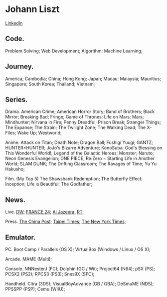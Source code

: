 # Johann Liszt
[LinkedIn](https://www.linkedin.com/in/paint1024/)

## Code.

Problem Solving; Web Development; Algorithm; Machine Learning;

## Journey.

America; Cambodia; China; Hong Kong; Japan; Macau; Malaysia; Mauritius; Singapore; South Korea; Thailand; Vietnam;

## Series.

Drama.
 American Crime;
 American Horror Story;
 Band of Brothers;
 Black Mirror;
 Breaking Bad;
 Fringe;
 Game of Thrones;
 Life on Mars;
 Mars;
 Mindhunter;
 Nirvana in Fire;
 Penny Dreadful;
 Prison Break;
 Stranger Things;
 The Expanse;
 The Strain;
 The Twilight Zone;
 The Walking Dead;
 The X-Files;
 Wake Up;
 Westworld;

Anime.
 Attack on Titan;
 Death Note;
 Dragon Ball;
 Fushigi Yuugi;
 GANTZ;
 HUNTER×HUNTER;
 JoJo's Bizarre Adventure;
 KonoSuba: God's Blessing on This Wonderful World!;
 Legend of the Galactic Heroes;
 Monster;
 Naruto;
 Neon Genesis Evangelion;
 ONE PIECE;
 Re:Zero − Starting Life in Another World;
 SLAM DUNK;
 The Drifting Classroom;
 The Ravages of Time;
 Yu Yu Hakusho;

Film. (My Top 5)
 The Shawshank Redemption;
 The Butterfly Effect;
 Inception;
 Life is Beautiful;
 The Godfather;

## News.

Live.
 [DW;](https://www.youtube.com/channel/UCknLrEdhRCp1aegoMqRaCZg)
 [FRANCE 24;](https://www.youtube.com/channel/UCQfwfsi5VrQ8yKZ-UWmAEFg) 
 [Al Jazeera;](https://www.youtube.com/channel/UCNye-wNBqNL5ZzHSJj3l8Bg)
 [RT;](https://www.youtube.com/channel/UCpwvZwUam-URkxB7g4USKpg)

Press.
 [The China Post;](https://chinapost.nownews.com)
 [Taipei Times;](http://www.taipeitimes.com)
 [The New York Times;](https://www.nytimes.com)

## Emulator.

PC.
 Boot Camp / Parallels (OS X);
 VirtualBox (Windows / Linux / OS X);
 
Arcade.
 MAME (Multi);
 
Console.
 NNNesterJ (FC);
 Dolphin (GC / Wii);
 Project64 (N64);
 pSX (PS);
 PCSX2 (PS2);
 RPCS3 (PS3);
 Snes9X (SFC);
 
Handheld.
 Citra (3DS);
 VisualBoyAdvance (GB / GBA);
 DeSmuME (NDS);
 PPSSPP (PSP);
 Cemu (WIIU);
